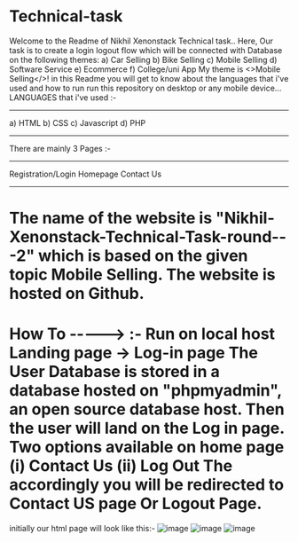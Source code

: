 # Technical-task
Welcome to the Readme of Nikhil Xenonstack Technical task.. Here, Our task is to create a login logout flow which will be connected with Database on the following themes: a) Car Selling b) Bike Selling c) Mobile Selling d) Software Service e) Ecommerce f) College/uni App
My theme is <>Mobile Selling</>!
in this Readme you will get to know about the languages that i've used and how to run run this repository on desktop or any mobile device...
LANGUAGES that i've used :-
________________________________________
a) HTML
b) CSS
c) Javascript
d) PHP
________________________________________
There are mainly 3 Pages :-
________________________________________
Registration/Login
Homepage
 Contact Us
________________________________________
The name of the website is "Nikhil-Xenonstack-Technical-Task-round---2" which is based on the given topic Mobile Selling. The website is hosted on Github.
=======================================================================================================================================================================
How To -----> :- Run on local host
Landing page -> Log-in page
The User Database is stored in a database hosted on "phpmyadmin", an open source database host.
Then the user will land on the Log in page.
Two options available on home page (i) Contact Us (ii) Log Out
The accordingly you will be redirected to Contact US page Or Logout Page.
=======================================================================================================================================================================
initially our html page will look like this:-
![image](https://user-images.githubusercontent.com/116154090/196713090-62f05a63-55bb-46f4-b2ba-a8b993e47804.png)
![image](https://user-images.githubusercontent.com/116154090/196713141-15b83af8-11d4-46de-9f10-ddac45e36408.png)
![image](https://user-images.githubusercontent.com/116154090/196713460-fa57678c-0640-4340-9278-21dc493f3dff.png)

 

